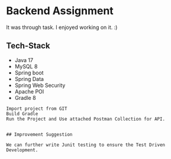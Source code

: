 # Backend Assignment

It was through task. I enjoyed working on it. :) 

## Tech-Stack

* Java 17 
* MySQL 8 
* Spring boot 
* Spring Data 
* Spring Web Security 
* Apache POI 
* Gradle 8



```
Import project from GIT
Build Gradle
Run the Project and Use attached Postman Collection for API. 
```


```

## Improvement Suggestion

We can further write Junit testing to ensure the Test Driven Development.
